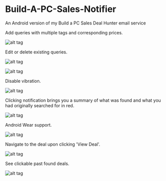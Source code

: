 # Build-A-PC-Sales-Notifier
An Android version of my Build a PC Sales Deal Hunter email service

Add queries with multiple tags and corresponding prices.

![alt tag](http://i982.photobucket.com/albums/ae305/newbkilla/Screenshot_2016-03-07-00-05-17.png)

Edit or delete existing queries.

![alt tag](http://i982.photobucket.com/albums/ae305/newbkilla/Screenshot_2016-03-07-00-14-31.png)

![alt tag](http://i982.photobucket.com/albums/ae305/newbkilla/Screenshot_2016-03-07-00-05-31.png)

Disable vibration.

![alt tag](http://i982.photobucket.com/albums/ae305/newbkilla/Screenshot_2016-02-29-19-37-21.png)

Clicking notification brings you a summary of what was found and what you had originally searched for in red.

![alt tag](http://i982.photobucket.com/albums/ae305/newbkilla/Screenshot_2016-02-29-19-45-03.png)

Android Wear support.

![alt tag](http://i982.photobucket.com/albums/ae305/newbkilla/download_20160229_194600.png)

Navigate to the deal upon clicking 'View Deal'.

![alt tag](http://i982.photobucket.com/albums/ae305/newbkilla/Screenshot_2016-02-29-19-45-44.png)

See clickable past found deals.

![alt tag](http://i982.photobucket.com/albums/ae305/newbkilla/Screenshot_2016-02-29-19-47-14.png)